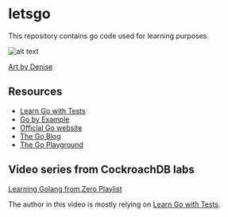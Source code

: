 # letsgo

This repository contains go code used for learning purposes.

![alt text](https://gblobscdn.gitbook.com/assets%2F-L9Tqx5WSaiE4u24Pk05%2F-LmyGcIwYFqlc-kxzIGZ%2F-LXAJRSbtm02phRcFvU4%2Fred-green-blue-gophers-smaller.png?alt=media)

[Art by Denise](https://twitter.com/deniseyu21)

## Resources

- [Learn Go with Tests](https://quii.gitbook.io/learn-go-with-tests/)
- [Go by Example](https://gobyexample.com/)
- [Official Go website](https://golang.org/)
- [The Go Blog](https://blog.golang.org/)
- [The Go Playground](https://play.golang.org/)

## Video series from CockroachDB labs

[Learning Golang from Zero Playlist](https://www.youtube.com/playlist?list=PL_QaflmEF2e8O4N3mwjFkul_BNpxgO9K_)

The author in this video is mostly relying on [Learn Go with Tests](https://quii.gitbook.io/learn-go-with-tests/).

